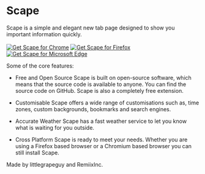 
<p align="center">
  <h1>Scape</h1>
  Scape is a simple and elegant new tab page designed to show you important information quickly.
  <br><br> 
  <a href="https://chrome.google.com/webstore/detail/scape/dkldckkbeofieloldnockglgblnfhinj"><img src="https://user-images.githubusercontent.com/585534/107280622-91a8ea80-6a26-11eb-8d07-77c548b28665.png" alt="Get Scape for Chrome"></a>
  <a href="https://addons.mozilla.org/en-US/firefox/addon/scapenewtab/"><img src="https://user-images.githubusercontent.com/585534/107280546-7b9b2a00-6a26-11eb-8f9f-f95932f4bfec.png" alt="Get Scape for Firefox"></a> 
  <a href="https://microsoftedge.microsoft.com/addons/detail/scape/ldbknaohjphmlhlfjdhnaiedkgfamfcj"><img src="https://user-images.githubusercontent.com/585534/107280673-a5ece780-6a26-11eb-9cc7-9fa9f9f81180.png" alt="Get Scape for Microsoft Edge"></a>
</p>

Some of the core features:
- Free and Open Source
  Scape is built on open-source software, which means that the source code is available to 
  anyone. You can find the source code on GitHub. Scape is also a completely free extension.

- Customisable
  Scape offers a wide range of customisations such as, time zones, custom backgrounds, 
  bookmarks and search engines.

- Accurate Weather
  Scape has a fast weather service to let you know what is waiting for you outside.

- Cross Platform
  Scape is ready to meet your needs. Whether you are using a Firefox based browser or a 
  Chromium based browser you can still install Scape.

Made by littlegrapeguy and RemiixInc.
